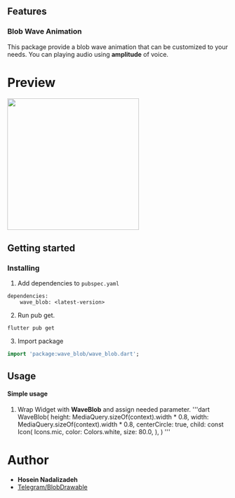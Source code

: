 ## Features

### Blob Wave Animation
This package provide a blob wave animation that can be customized to your needs. You can playing audio using **amplitude** of voice.

# Preview
<img src="example-1.gif" width=300 />

## Getting started

### Installing
1. Add dependencies to `pubspec.yaml`

```dependencies
dependencies:
    wave_blob: <latest-version>
```
2. Run pub get.
```
flutter pub get
```
3. Import package
```dart
import 'package:wave_blob/wave_blob.dart';
```

## Usage

#### Simple usage

1. Wrap Widget with **WaveBlob** and assign needed parameter.
'''dart
WaveBlob(
   height: MediaQuery.sizeOf(context).width * 0.8,
   width: MediaQuery.sizeOf(context).width * 0.8,
   centerCircle: true,
   child: const Icon(
       Icons.mic,
       color: Colors.white,
       size: 80.0,
   ),
)
'''

# Author
- **Hosein Nadalizadeh**
- [Telegram/BlobDrawable](https://github.com/DrKLO/Telegram/blob/master/TMessagesProj/src/main/java/org/telegram/ui/Components/BlobDrawable.java)

